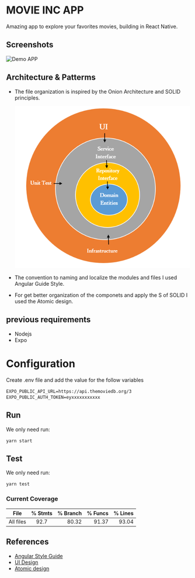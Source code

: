 
# MOVIE INC APP

Amazing app to explore your favorites movies, building in  React Native.


## Screenshots

![Demo APP](./assets/demo.gif)


## Architecture & Patterms

- The file organization is inspired by the Onion Architecture and SOLID principles.

    ![Demo APP](./assets/Onion-View.PNG)

- The convention to naming and localize the modules and files I used Angular Guide Style. 

- For get better organization of the componets and apply the S of SOLID I used the Atomic design.


## previous requirements

- Nodejs
- Expo

# Configuration

Create .env file and add the value for the follow  variables

    EXPO_PUBLIC_API_URL=https://api.themoviedb.org/3
    EXPO_PUBLIC_AUTH_TOKEN=eyxxxxxxxxxxx


## Run

We only need run:

    yarn start


## Test

We only need run:

    yarn test

### Current Coverage 

| File   |      % Stmts      |  % Branch | % Funcs | % Lines |
|----------|:-------------:|------:|------:|------:|
| All files  |  92.7  |   80.32 | 91.37 |93.04|


## References

- [Angular Style Guide ](https://angular.io/guide/styleguide)
- [UI Design](https://dribbble.com/shots/5529233-Movie-App-Interface-Design-Dark-Theme)
- [Atomic design](https://bradfrost.com/blog/post/atomic-web-design/)